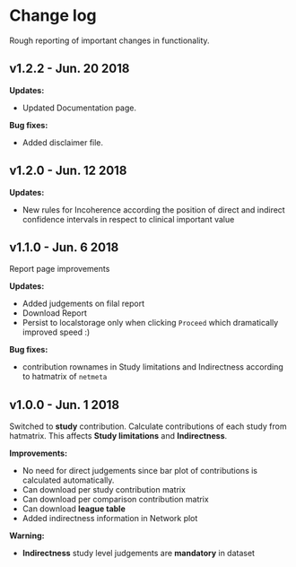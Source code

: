 # Change log
Rough reporting of important changes in functionality.

## v1.2.2 - Jun. 20 2018

**Updates:** 
- Updated Documentation page.

**Bug fixes:**
- Added disclaimer file.

## v1.2.0 - Jun. 12 2018

**Updates:**
- New rules for Incoherence according the position of direct and indirect confidence intervals in respect to clinical important value

## v1.1.0 - Jun. 6 2018

Report page improvements

**Updates:**
- Added judgements on filal report
- Download Report
- Persist to localstorage only when clicking ```Proceed``` which dramatically
  improved speed :)

**Bug fixes:**
- contribution rownames in Study limitations and Indirectness according to
  hatmatrix of ```netmeta```

## v1.0.0 - Jun. 1 2018

Switched to **study** contribution. Calculate contributions of each study from hatmatrix.
This affects **Study limitations** and **Indirectness**.

**Improvements:**
- No need for direct judgements since bar plot of contributions is calculated
  automatically.
- Can download per study contribution matrix
- Can download per comparison contribution matrix
- Can download **league table**
- Added indirectness information in Network plot

**Warning:**
- **Indirectness** study level judgements are **mandatory** in dataset
